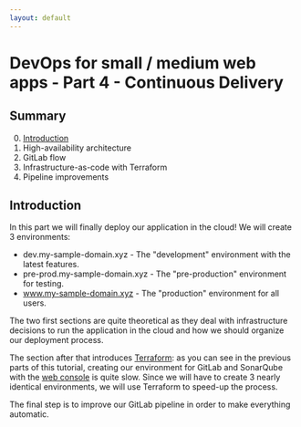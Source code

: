 ```yaml
---
layout: default
---
```

# DevOps for small / medium web apps - Part 4 - Continuous Delivery

## Summary
0. [Introduction](#introduction)
1. High-availability architecture
2. GitLab flow
3. Infrastructure-as-code with Terraform
4. Pipeline improvements
   
## Introduction
In this part we will finally deploy our application in the cloud! We will create 3 environments:
* dev.my-sample-domain.xyz - The "development" environment with the latest features.
* pre-prod.my-sample-domain.xyz - The "pre-production" environment for testing.
* www.my-sample-domain.xyz - The "production" environment for all users.

The two first sections are quite theoretical as they deal with infrastructure decisions to run the application in
the cloud and how we should organize our deployment process.

The section after that introduces [Terraform](https://www.terraform.io/): as you can see in the previous parts of this
tutorial, creating our environment for GitLab and SonarQube with
the [web console](https://home-intl.console.aliyun.com/) is quite slow. Since we will have to create 3 nearly
identical environments, we will use Terraform to speed-up the process.

The final step is to improve our GitLab pipeline in order to make everything automatic.

